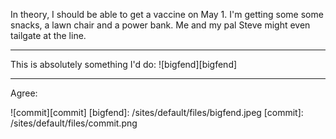 In theory, I should be able to get a vaccine on May 1. I'm getting some some snacks, a lawn chair and a power bank. Me and my pal Steve might even tailgate at the line.

---

This is absolutely something I'd do:
![bigfend][bigfend]

---

Agree:

![commit][commit] <!-- Images -->
[bigfend]: /sites/default/files/bigfend.jpeg
[commit]: /sites/default/files/commit.png